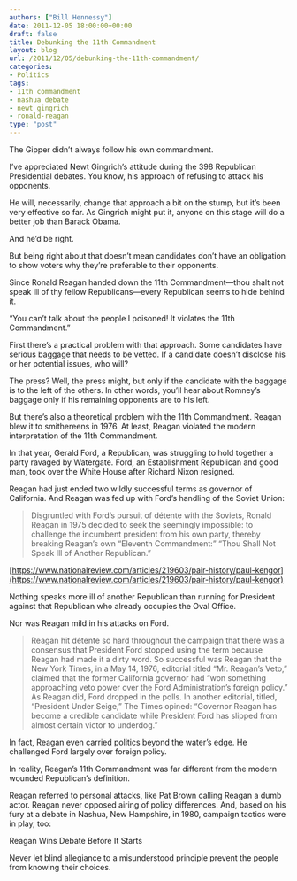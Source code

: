 ```yaml
---
authors: ["Bill Hennessy"]
date: 2011-12-05 18:00:00+00:00
draft: false
title: Debunking the 11th Commandment
layout: blog
url: /2011/12/05/debunking-the-11th-commandment/
categories:
- Politics
tags:
- 11th commandment
- nashua debate
- newt gingrich
- ronald-reagan
type: "post"
---
```


The Gipper didn’t always follow his own commandment.

I’ve appreciated Newt Gingrich’s attitude during the 398 Republican Presidential debates. You know, his approach of refusing to attack his opponents. 

He will, necessarily, change that approach a bit on the stump, but it’s been very effective so far. As Gingrich might put it, anyone on this stage will do a better job than Barack Obama. 

And he’d be right. 

But being right about that doesn’t mean candidates don’t have an obligation to show voters why they’re preferable to their opponents. 

Since Ronald Reagan handed down the 11th Commandment—thou shalt not speak ill of thy fellow Republicans—every Republican seems to hide behind it. 

“You can’t talk about the people I poisoned! It violates the 11th Commandment.”

First there’s a practical problem with that approach. Some candidates have serious baggage that needs to be vetted. If a candidate doesn’t disclose his or her potential issues, who will? 

The press? Well, the press might, but only if the candidate with the baggage is to the left of the others. In other words, you’ll hear about Romney’s baggage only if his remaining opponents are to his left. 

But there’s also a theoretical problem with the 11th Commandment. Reagan blew it to smithereens in 1976. At least, Reagan violated the modern interpretation of the 11th Commandment. 

In that year, Gerald Ford, a Republican, was struggling to hold together a party ravaged by Watergate. Ford, an Establishment Republican and good man, took over the White House after Richard Nixon resigned. 

Reagan had just ended two wildly successful terms as governor of California. And Reagan was fed up with Ford’s handling of the Soviet Union:



> Disgruntled with Ford’s pursuit of détente with the Soviets, Ronald Reagan in 1975 decided to seek the seemingly impossible: to challenge the incumbent president from his own party, thereby breaking Reagan’s own “Eleventh Commandment:” “Thou Shall Not Speak Ill of Another Republican.” 

[https://www.nationalreview.com/articles/219603/pair-history/paul-kengor](https://www.nationalreview.com/articles/219603/pair-history/paul-kengor)





Nothing speaks more ill of another Republican than running for President against that Republican who already occupies the Oval Office.

Nor was Reagan mild in his attacks on Ford.



> Reagan hit détente so hard throughout the campaign that there was a consensus that President Ford stopped using the term because Reagan had made it a dirty word. So successful was Reagan that the New York Times, in a May 14, 1976, editorial titled “Mr. Reagan’s Veto,” claimed that the former California governor had “won something approaching veto power over the Ford Administration’s foreign policy.” As Reagan did, Ford dropped in the polls. In another editorial, titled, “President Under Seige,” The Times opined: “Governor Reagan has become a credible candidate while President Ford has slipped from almost certain victor to underdog.”





In fact, Reagan even carried politics beyond the water’s edge. He challenged Ford largely over foreign policy. 

In reality, Reagan’s 11th Commandment was far different from the modern wounded Republican’s definition. 

Reagan referred to personal attacks, like Pat Brown calling Reagan a dumb actor. Reagan never opposed airing of policy differences. And, based on his fury at a debate in Nashua, New Hampshire, in 1980, campaign tactics were in play, too:



Reagan Wins Debate Before It Starts





Never let blind allegiance to a misunderstood principle prevent the people from knowing their choices.
